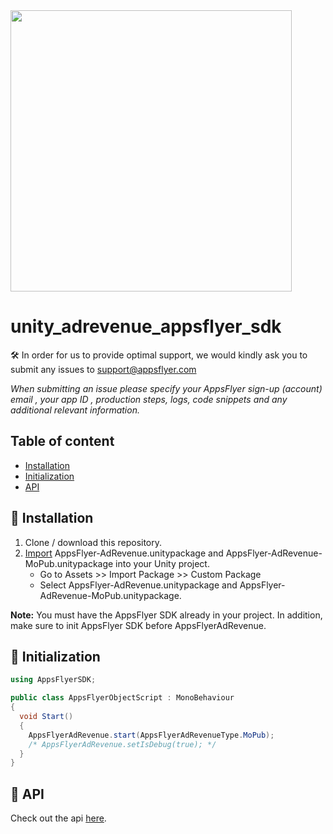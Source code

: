 <img src="https://www.appsflyer.com/wp-content/uploads/2016/11/logo-1.svg"  width="450">

# unity_adrevenue_appsflyer_sdk

🛠 In order for us to provide optimal support, we would kindly ask you to submit any issues to support@appsflyer.com

*When submitting an issue please specify your AppsFlyer sign-up (account) email , your app ID , production steps, logs, code snippets and any additional relevant information.*

## Table of content

- [Installation](#installation)
- [Initialization](#init-sdk)
- [API](#api) 

## <a id="installation"> 📲 Installation

1. Clone / download this repository.
2. [Import](https://docs.unity3d.com/Manual/AssetPackages.html) AppsFlyer-AdRevenue.unitypackage and AppsFlyer-AdRevenue-MoPub.unitypackage into your Unity project.
    * Go to Assets >> Import Package >> Custom Package
    * Select AppsFlyer-AdRevenue.unitypackage and AppsFlyer-AdRevenue-MoPub.unitypackage.

**Note:** You must have the AppsFlyer SDK already in your project. In addition, make sure to init AppsFlyer SDK before AppsFlyerAdRevenue.

## <a id="init-sdk"> 🚀 Initialization

```c#
using AppsFlyerSDK;

public class AppsFlyerObjectScript : MonoBehaviour
{
  void Start()
  {
  	AppsFlyerAdRevenue.start(AppsFlyerAdRevenueType.MoPub);
  	/* AppsFlyerAdRevenue.setIsDebug(true); */
  }
}
```

## <a id="api"> 📑 API
  Check out the api [here](/docs/api.md).
